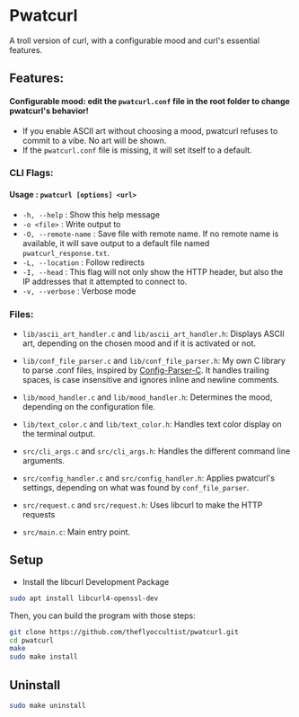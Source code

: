 # Pwatcurl
A troll version of curl, with a configurable mood and curl's essential features.

## Features:

#### Configurable mood: edit the `pwatcurl.conf` file in the root folder to change pwatcurl's behavior!
- If you enable ASCII art without choosing a mood, pwatcurl refuses to commit to a vibe. No art will be shown.
- If the `pwatcurl.conf` file is missing, it will set itself to a default.

### CLI Flags:

#### **Usage : `pwatcurl [options] <url>`**

- `-h, --help` : Show this help message
- `-o <file>` : Write output to <file>
- `-O, --remote-name` : Save file with remote name. If no remote name is available, it will save output to a default file named `pwatcurl_response.txt`.
- `-L, --location` : Follow redirects
- `-I, --head` : This flag will not only show the HTTP header, but also the IP addresses that it attempted to connect to.
- `-v, --verbose` : Verbose mode

### Files:

- `lib/ascii_art_handler.c` and `lib/ascii_art_handler.h`:
Displays ASCII art, depending on the chosen mood and if it is activated or not.

- `lib/conf_file_parser.c` and `lib/conf_file_parser.h`:
My own C library to parse .conf files, inspired by [Config-Parser-C](https://github.com/welljsjs/Config-Parser-C).
It handles trailing spaces, is case insensitive and ignores inline and newline comments.

- `lib/mood_handler.c` and `lib/mood_handler.h`:
Determines the mood, depending on the configuration file.

- `lib/text_color.c` and `lib/text_color.h`:
Handles text color display on the terminal output.

- `src/cli_args.c` and `src/cli_args.h`:
Handles the different command line arguments.

- `src/config_handler.c` and `src/config_handler.h`:
Applies pwatcurl's settings, depending on what was found by `conf_file_parser`.

- `src/request.c` and `src/request.h`:
Uses libcurl to make the HTTP requests

- `src/main.c`:
Main entry point.

## Setup

- Install the libcurl Development Package

```bash
sudo apt install libcurl4-openssl-dev
```

Then, you can build the program with those steps:

```bash
git clone https://github.com/theflyoccultist/pwatcurl.git
cd pwatcurl
make
sudo make install
```

## Uninstall

```bash
sudo make uninstall
```
